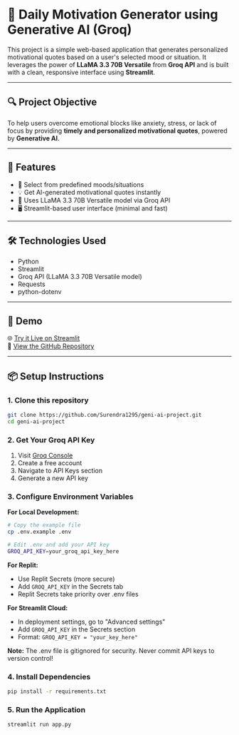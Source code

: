 # 🌟 Daily Motivation Generator using Generative AI (Groq)

This project is a simple web-based application that generates personalized motivational quotes based on a user's selected mood or situation. It leverages the power of **LLaMA 3.3 70B Versatile** from **Groq API** and is built with a clean, responsive interface using **Streamlit**.

---

## 🔍 Project Objective

To help users overcome emotional blocks like anxiety, stress, or lack of focus by providing **timely and personalized motivational quotes**, powered by **Generative AI**.

---

## 🚀 Features

- 🎯 Select from predefined moods/situations  
- 💡 Get AI-generated motivational quotes instantly  
- 🧠 Uses LLaMA 3.3 70B Versatile model via Groq API  
- 🖥️ Streamlit-based user interface (minimal and fast)

---

## 🛠️ Technologies Used

- Python  
- Streamlit  
- Groq API (LLaMA 3.3 70B Versatile model)  
- Requests  
- python-dotenv

---

## 📸 Demo

🌐 [Try it Live on Streamlit](https://surendra1295-geni-ai-project-app-tqygdg.streamlit.app/)  
📁 [View the GitHub Repository](https://github.com/Surendra1295/geni-ai-project.git)

---

## 📦 Setup Instructions

### 1. Clone this repository

```bash
git clone https://github.com/Surendra1295/geni-ai-project.git
cd geni-ai-project
```

### 2. Get Your Groq API Key

1. Visit [Groq Console](https://console.groq.com/)
2. Create a free account
3. Navigate to API Keys section
4. Generate a new API key

### 3. Configure Environment Variables

**For Local Development:**
```bash
# Copy the example file
cp .env.example .env

# Edit .env and add your API key
GROQ_API_KEY=your_groq_api_key_here
```

**For Replit:**
- Use Replit Secrets (more secure)
- Add `GROQ_API_KEY` in the Secrets tab
- Replit Secrets take priority over .env files

**For Streamlit Cloud:**
- In deployment settings, go to "Advanced settings"
- Add `GROQ_API_KEY` in the Secrets section
- Format: `GROQ_API_KEY = "your_key_here"`

**Note:** The .env file is gitignored for security. Never commit API keys to version control!

### 4. Install Dependencies

```bash
pip install -r requirements.txt
```

### 5. Run the Application

```bash
streamlit run app.py

